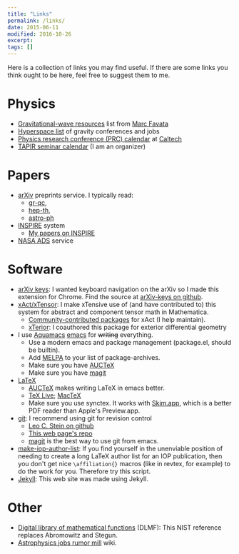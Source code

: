 ```yaml
---
title: "Links"
permalink: /links/
date: 2015-06-11
modified: 2016-10-26
excerpt:
tags: []
---
```


Here is a collection of links you may find useful. If there are some
links you think ought to be here, feel free to suggest them to me.

# Physics #

* [Gravitational-wave resources](http://www.astro.cornell.edu/~favata/gwresources.html) list from [Marc Favata](http://www.astro.cornell.edu/~favata/)
* [Hyperspace list](http://hyperspace.uni-frankfurt.de/) of
  gravity conferences and jobs
* [Physics research conference (PRC) calendar](http://www.pmaweb.caltech.edu/PhysColl/PhysColl16-17.html) at [Caltech](https://www.caltech.edu/)
* [TAPIR seminar calendar](http://www.tapir.caltech.edu/seminars/) (I am an
  organizer)

# Papers #

* [arXiv](http://arxiv.org/) preprints service. I typically read:
  * [gr-qc](http://arxiv.org/list/gr-qc/new),
  * [hep-th](http://arxiv.org/list/hep-th/new),
  * [astro-ph](http://arxiv.org/list/astro-ph/new)
* [INSPIRE](http://inspirehep.net/) system
  * [My papers on INSPIRE](http://inspirehep.net/search?p=exactauthor%3AL.C.Stein.2)
* [NASA ADS](http://labs.adsabs.harvard.edu/adsabs/) service

# Software #

* [arXiv keys](https://chrome.google.com/webstore/detail/arxiv-keys/fkjjdlbhliopfhgddlpoggpmpgjfaojd):
  I wanted keyboard navigation on the arXiv so I made this extension
  for Chrome. Find the source at
  [arXiv-keys on github](https://github.com/duetosymmetry/arXiv-keys).
* [xAct/xTensor](http://xact.es/): I make xTensive use of (and have
  contributed to) this system for abstract and component tensor math
  in Mathematica.
  * [Community-contributed packages](http://contrib.xact.es/) for
     xAct (I help maintain).
  * [xTerior](https://github.com/xAct-contrib/xTerior): I coauthored
    this package for exterior differential geometry
* I use [Aquamacs](http://aquamacs.org/)
  [emacs](http://www.gnu.org/software/emacs/) for <s>writing</s>
  everything.
  * Use a modern emacs and package management
    (package.el, should be builtin).
  * Add [MELPA](https://melpa.org/#/)
    to your list of package-archives.
  * Make sure you have [AUCTeX](https://www.gnu.org/software/auctex/)
  * Make sure you have [magit](https://magit.vc/)
* [LaTeX](http://www.latex-project.org/)
  * [AUCTeX](https://www.gnu.org/software/auctex/) makes writing LaTeX
  in emacs better.
  * [TeX Live](https://www.tug.org/texlive/);
    [MacTeX](https://www.tug.org/mactex/)
  * Make sure you use synctex. It
    works with [Skim.app](http://skim-app.sourceforge.net/), which is
    a better PDF reader than Apple's Preview.app.
* [git](http://git-scm.com/): I recommend using git for revision control
  * [Leo C. Stein on github](https://github.com/duetosymmetry)
  * [This web page's repo](https://github.com/duetosymmetry/web-site)
  * [magit](https://magit.vc/) is the best way to use git from emacs.
* [make-iop-author-list](https://github.com/duetosymmetry/make-iop-author-list): If you find yourself in the unenviable position of needing to create
  a long LaTeX author list for an IOP publication, then you don't get
  nice `\affiliation{}` macros (like in revtex, for example) to do the
  work for you. Therefore try this script.
* [Jekyll](http://jekyllrb.com/): This web site was made using Jekyll.

# Other #

* [Digital library of mathematical functions](http://dlmf.nist.gov)
  (DLMF): This NIST reference replaces Abromowitz and Stegun.
* [Astrophysics jobs rumor mill](http://www.astrobetter.com/wiki/tiki-index.php?page=Rumor+Mill)
  wiki.
